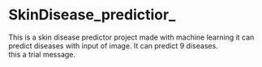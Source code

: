 # SkinDisease_predictior_
 This is a skin disease predictor project made with machine learning it can predict diseases with input of image. It can predict 9 diseases.
<br>
this a trial message.